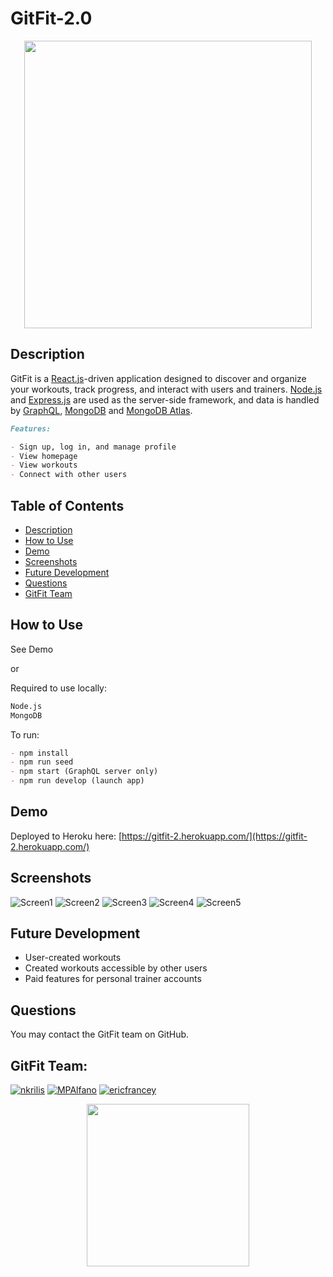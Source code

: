 # GitFit-2.0

<p align="center">
  <img width="460" height="460" src="/client/src/assets/images/logo.png">
</p>

## Description

GitFit is a [React.js](https://reactjs.org/)-driven application designed to discover and organize your workouts, track progress, and interact with users and trainers. [Node.js](https://nodejs.org/en/) and [Express.js](https://expressjs.com/) are used as the server-side framework, and data is handled by [GraphQL](https://graphql.org/), [MongoDB](https://www.mongodb.com/) and [MongoDB Atlas](https://www.mongodb.com/atlas).


```md
Features:

- Sign up, log in, and manage profile
- View homepage
- View workouts
- Connect with other users
```


## Table of Contents

  * [Description](#description)
  * [How to Use](#usage)
  * [Demo](#demo)
  * [Screenshots](#screenshots)
  * [Future Development](#future-development)
  * [Questions](#questions)
  * [GitFit Team](#gitfit-team)


## How to Use
See Demo

or

Required to use locally:
```md
Node.js
MongoDB

```

To run:

```md
- npm install
- npm run seed
- npm start (GraphQL server only)
- npm run develop (launch app)

```

## Demo
Deployed to Heroku here: [https://gitfit-2.herokuapp.com/](https://gitfit-2.herokuapp.com/)

## Screenshots
![Screen1](/client/src/assets/images/screenshot1.jpg)
![Screen2](/client/src/assets/images/screenshot2.jpg)
![Screen3](/client/src/assets/images/screenshot3.jpg)
![Screen4](/client/src/assets/images/screenshot4.jpg)
![Screen5](/client/src/assets/images/screenshot5.jpg)

## Future Development
- User-created workouts
- Created workouts accessible by other users
- Paid features for personal trainer accounts


## Questions
You may contact the GitFit team on GitHub.

## GitFit Team:

 [![nkrilis](/client/src/assets/images/nkrilis.jpg)](https://github.com/nkrilis)
 [![MPAlfano](/client/src/assets/images/MpAlfano.jpg)](https://github.com/MpAlfano)
 [![ericfrancey](/client/src/assets/images/ericfrancey.jpg)](https://github.com/ericfrancey)


<p align="center">
  <img width="260" height="260" src="/client/src/assets/images/logo.png">
</p>

